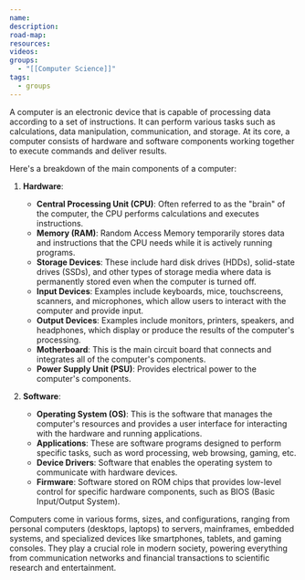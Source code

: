 ```yaml
---
name: 
description: 
road-map: 
resources: 
videos: 
groups:
  - "[[Computer Science]]"
tags:
  - groups
---
```

A computer is an electronic device that is capable of processing data according to a set of instructions. It can perform various tasks such as calculations, data manipulation, communication, and storage. At its core, a computer consists of hardware and software components working together to execute commands and deliver results.

Here's a breakdown of the main components of a computer:

1. **Hardware**:
    - **Central Processing Unit (CPU)**: Often referred to as the "brain" of the computer, the CPU performs calculations and executes instructions.
    - **Memory (RAM)**: Random Access Memory temporarily stores data and instructions that the CPU needs while it is actively running programs.
    - **Storage Devices**: These include hard disk drives (HDDs), solid-state drives (SSDs), and other types of storage media where data is permanently stored even when the computer is turned off.
    - **Input Devices**: Examples include keyboards, mice, touchscreens, scanners, and microphones, which allow users to interact with the computer and provide input.
    - **Output Devices**: Examples include monitors, printers, speakers, and headphones, which display or produce the results of the computer's processing.
    - **Motherboard**: This is the main circuit board that connects and integrates all of the computer's components.
    - **Power Supply Unit (PSU)**: Provides electrical power to the computer's components.
    
2. **Software**:
    - **Operating System (OS)**: This is the software that manages the computer's resources and provides a user interface for interacting with the hardware and running applications.
    - **Applications**: These are software programs designed to perform specific tasks, such as word processing, web browsing, gaming, etc.
    - **Device Drivers**: Software that enables the operating system to communicate with hardware devices.
    - **Firmware**: Software stored on ROM chips that provides low-level control for specific hardware components, such as BIOS (Basic Input/Output System).

Computers come in various forms, sizes, and configurations, ranging from personal computers (desktops, laptops) to servers, mainframes, embedded systems, and specialized devices like smartphones, tablets, and gaming consoles. They play a crucial role in modern society, powering everything from communication networks and financial transactions to scientific research and entertainment.